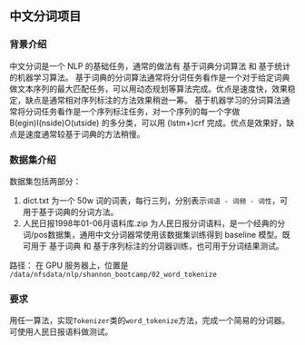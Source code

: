 ## 中文分词项目

### 背景介绍
中文分词是一个 NLP 的基础任务，通常的做法有 基于词典分词算法 和 基于统计的机器学习算法。
基于词典的分词算法通常将分词任务看作是一个对于给定词典做文本序列的最大匹配任务，可以用动态规划等算法完成。优点是速度快，效果稳定，缺点是通常相对序列标注的方法效果稍逊一筹。
基于机器学习的分词算法通常将分词任务看作是一个序列标注任务，对一个序列的每一个字做 B(egin)I(nside)O(utside) 的多分类，可以用 (lstm+)crf 完成。优点是效果好，缺点是速度通常较基于词典的方法稍慢。


### 数据集介绍
数据集包括两部分：
1. dict.txt 为一个 50w 词的词表，每行三列，分别表示`词语 - 词频 - 词性`，可用于基于词典的分词方法。
2. 人民日报1998年01-06月语料库.zip 为人民日报分词语料，是一个经典的分词/pos数据集，通用中文分词器常使用该数据集训练得到 baseline 模型。既可用于 基于词典 和 基于序列标注的分词器训练，也可用于分词结果测试。

路径： 在 GPU 服务器上，位置是 `/data/nfsdata/nlp/shannon_bootcamp/02_word_tokenize`

### 要求
用任一算法，实现`Tokenizer`类的`word_tokenize`方法，完成一个简易的分词器。可使用人民日报语料做测试。
